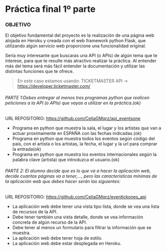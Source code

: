 # Práctica final 1º parte

### OBJETIVO

El objetivo fundamental del proyecto es la realización de una página web alojada en Heroku y creada con el web framework python Flask, que utilizando algún servicio web proporcione una funcionalidad original.

Sería muy interesante que buscaras una API (o APIs) de algún tema que te interese, para que te resulte más atractivo realizar la práctica. Al entender más del tema será más fácil entender la documentación y utilizar las distintas funciones que te ofrece.

> En este caso estamos usando: TICKETMASTER API -> https://developer.ticketmaster.com/

###### PARTE 1:Debes entregar al menos tres programas python que realicen peticiones a la API (o APIs) que vayas a utilizar en la práctica.(ok)
URL REPOSITORIO: https://github.com/CeliaGMqrz/api_eventsone

- Programa en python que muestra la sala, el lugar y los artistas que van a actuar proximamente en ESPAÑA con las fechas indicadas.(ok)
- Programa en python que muestra todos los eventos según código del pais, con el artista o los artistas, la fecha, el lugar y la url para comprar la entrada(ok)
- Programa en python que muestra los eventos internacionales según la palabra clave (artista) que introduzca el usuario.(ok)


###### PARTE 2: El alumno decide que es lo que va a hacer la aplicación web, decide cuantas páginas va a tener,…, pero las características mínimas de la aplicación web que debes hacer serán las siguientes:
URL REPOSITORIO: https://github.com/CeliaGMqrz/eventickones_api

- La aplicación web debe tener una vista tipo lista, donde se vea una lista de recursos de la API.
- Debe tener también una vista detalle, donde se vea información concreta de algún recurso de la API.
- Debe tener al menos un formulario para filtrar la información que se muestra.
- La aplicación web debe tener hoja de estilo.
- La aplicación web debe estar desplegada en Heroku.
